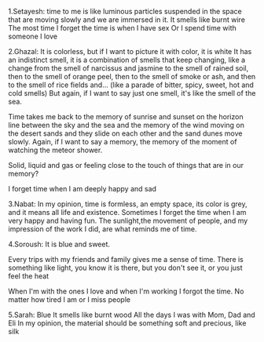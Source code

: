 1.Setayesh:
time to me is like luminous particles suspended in the space that are moving slowly and we are immersed in it.
It smells like burnt wire
The most time I forget the time is when I have sex Or I spend time with someone I love

2.Ghazal:
It is colorless, but if I want to picture it with color, it is white
It has an indistinct smell, it is a combination of smells that keep changing, like a change from the smell of narcissus and jasmine to the smell of rained soil, then to the smell of orange peel, then to the smell of smoke or ash, and then to the smell of rice fields and... (like a parade of bitter, spicy, sweet, hot and cold smells) But again, if I want to say just one smell, it's like the smell of the sea.

Time takes me back to the memory of sunrise and sunset on the horizon line between the sky and the sea and the memory of the wind moving on the desert sands and they slide on each other and the sand dunes move slowly.
Again, if I want to say a memory, the memory of the moment of watching the meteor shower.

 Solid, liquid and gas or feeling close to the touch of things that are in our memory?

I forget time when I am deeply happy and sad


3.Nabat:
In my opinion, time is formless, an empty space, its color is grey, and it means all life and existence. Sometimes I forget the time when I am very happy and having fun. The sunlight,the movement of people, and my impression of the work I did, are what reminds me of time.


4.Soroush:
It is blue and sweet.

Every trips with my friends and family gives me a sense of time.
There is something like light, you know it is there, but you don't see it, or you just feel the heat

When I'm with the ones I love and when I'm working I forgot the time.
No matter how tired I am or I miss people

5.Sarah:
Blue
It smells like burnt wood
All the days I was with Mom, Dad and Eli
In my opinion, the material should be something soft and precious, like silk
